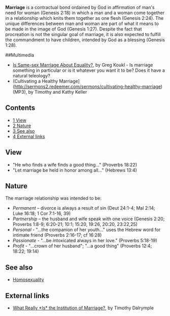 **Marriage** is a contractual bond ordained by God in affirmation
of man's need for woman (Genesis 2:18) in which a man and a woman
come together in a relationship which knits them together as one
flesh (Genesis 2:24). The unique differences between man and woman
are part of what it means to be made in the image of God (Genesis
1:27). Despite the fact that procreation is not the singular goal
of marriage, it is also expected to fulfill the commandment to have
children, intended by God as a blessing (Genesis 1:28).

##Multimedia

-   [Is Same-sex Marriage About Equality?](http://www.youtube.com/watch?v=46fWQk21kUQ),
    by Greg Koukl - Is marriage something in particular or is it
    whatever you want it to be? Does it have a natural teleology?
-   (Cultivating a Healthy Marriage](http://sermons2.redeemer.com/sermons/cultivating-healthy-marriage) (MP3), by Timothy and Kathy Keller

## Contents

-   [1 View](#View)
-   [2 Nature](#Nature)
-   [3 See also](#See_also)
-   [4 External links](#External_links)

## View

-   "He who finds a wife finds a good thing..." (Proverbs 18:22)
-   "Let marriage be held in honor among all..." (Hebrews 13:4)

## Nature

The marriage relationship was intended to be:

-   *Permanent* – divorce is always a result of sin (Deut 24:1-4;
    Mal 2:14; Luke 16:18; 1 Cor 7:1-16, 39)
-   *Partnership* – the husband and wife speak with one voice
    (Genesis 2:20; Proverbs 1:8-9; 6:20-21; 10:1; 15:20, 19:26, 20:20,
    23:22,25)
-   *Personal* - "...the companion of her youth..." uses the Hebrew
    word for intimate friend (Proverbs 2:16-17; cf 16:28)
-   *Passionate* - "...be intoxicated always in her love."
    (Proverbs 5:18-19)
-   *Profit* - "...crown of her husband"; "...a good thing"
    (Proverbs 12:4; 18:22; 19:14)

## See also

-   [Homosexuality](Homosexuality "Homosexuality")

## External links

-   [What Really \*Is\* the Institution of Marriage?](http://www.patheos.com/community/philosophicalfragments/2011/07/14/what-really-is-the-institution-of-marriage/),
    by Timothy Dalrymple




